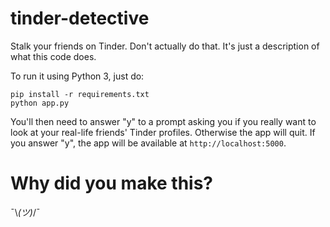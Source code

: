 # tinder-detective
Stalk your friends on Tinder. Don't actually do that. It's just a description of what this code does.

To run it using Python 3, just do:
```
pip install -r requirements.txt
python app.py
```
You'll then need to answer "y" to a prompt asking you if you really want to look at your real-life friends' Tinder profiles. Otherwise the app will quit.
If you answer "y", the app will be available at `http://localhost:5000`.


# Why did you make this?
¯\\_(ツ)_/¯
